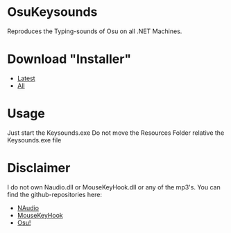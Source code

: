 # OsuKeysounds
Reproduces the Typing-sounds of Osu on all .NET Machines.

# Download "Installer"
- [Latest](https://drive.google.com/open?id=17r3DuJV5fbtqQnu-3hAc1IyKrHeCoIR3)
- [All](http://bit.do/OsuKeysoundsDownload)

# Usage
Just start the Keysounds.exe
Do not move the Resources Folder relative the Keysounds.exe file

# Disclaimer
I do not own Naudio.dll or MouseKeyHook.dll or any of the mp3's. 
You can find the github-repositories here:
- [NAudio](https://github.com/naudio/NAudio)
- [MouseKeyHook](https://github.com/gmamaladze/globalmousekeyhook)
- [Osu!](https://github.com/ppy/osu-resources/tree/c3848d8b1c84966abe851d915bcca878415614b4/osu.Game.Resources/Samples/Keyboard)
